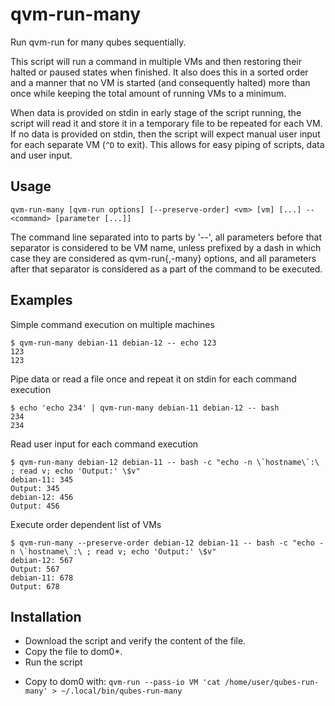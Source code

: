 # qvm-run-many

Run qvm-run for many qubes sequentially.

This script will run a command in multiple VMs and then restoring their halted or paused states when finished. It also does this in a sorted order and a manner that no VM is started (and consequently halted) more than once while keeping the total amount of running VMs to a minimum.

When data is provided on stdin in early stage of the script running, the script will read it and store it in a temporary file to be repeated for each VM. If no data is provided on stdin, then the script will expect manual user input for each separate VM (`^D` to exit). This allows for easy piping of scripts, data and user input.

## Usage

    qvm-run-many [qvm-run options] [--preserve-order] <vm> [vm] [...] -- <command> [parameter [...]]

The command line separated into to parts by '--', all parameters before that separator is considered to be VM name, unless prefixed by a dash in which case they are considered as qvm-run{,-many} options, and all parameters after that separator is considered as a part of the command to be executed.

## Examples

Simple command execution on multiple machines

    $ qvm-run-many debian-11 debian-12 -- echo 123
    123
    123

Pipe data or read a file once and repeat it on stdin for each command execution

    $ echo 'echo 234' | qvm-run-many debian-11 debian-12 -- bash 
    234
    234

Read user input for each command execution

    $ qvm-run-many debian-12 debian-11 -- bash -c "echo -n \`hostname\`:\ ; read v; echo 'Output:' \$v"
    debian-11: 345
    Output: 345
    debian-12: 456
    Output: 456
    
Execute order dependent list of VMs

    $ qvm-run-many --preserve-order debian-12 debian-11 -- bash -c "echo -n \`hostname\`:\ ; read v; echo 'Output:' \$v"
    debian-12: 567
    Output: 567
    debian-11: 678
    Output: 678

## Installation

 - Download the script and verify the content of the file.
 - Copy the file to dom0*.
 - Run the script

* Copy to dom0 with: `qvm-run --pass-io VM 'cat /home/user/qubes-run-many' > ~/.local/bin/qubes-run-many`
